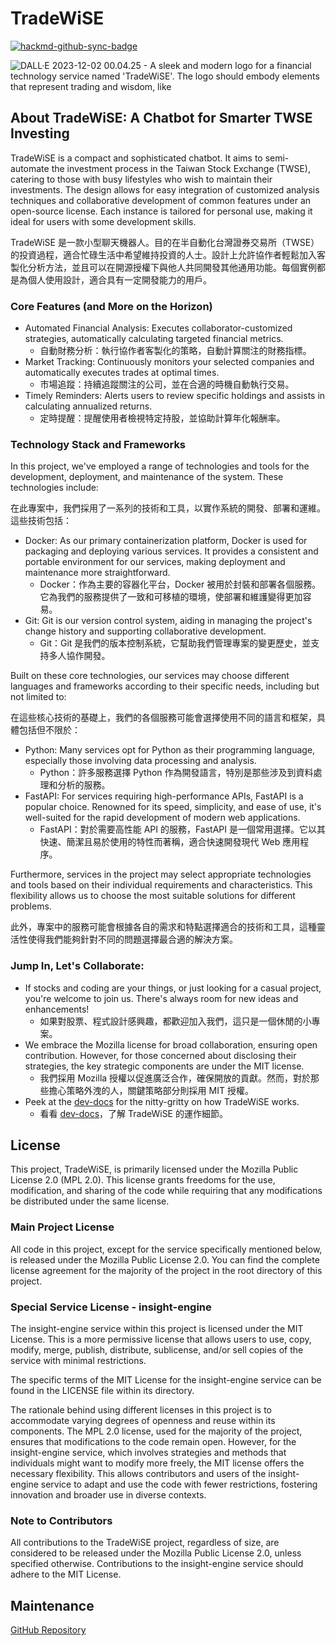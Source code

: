 # TradeWiSE

[![hackmd-github-sync-badge](https://hackmd.io/1wmKYf4ZTs-fwh1vofwCOQ/badge)](https://hackmd.io/1wmKYf4ZTs-fwh1vofwCOQ)

![DALL·E 2023-12-02 00.04.25 - A sleek and modern logo for a financial technology service named 'TradeWiSE'. The logo should embody elements that represent trading and wisdom, like ](./images/logo.png)

## About TradeWiSE: A Chatbot for Smarter TWSE Investing
TradeWiSE is a compact and sophisticated chatbot. It aims to semi-automate the investment process in the Taiwan Stock Exchange (TWSE), catering to those with busy lifestyles who wish to maintain their investments. The design allows for easy integration of customized analysis techniques and collaborative development of common features under an open-source license. Each instance is tailored for personal use, making it ideal for users with some development skills.

TradeWiSE 是一款小型聊天機器人。目的在半自動化台灣證券交易所（TWSE）的投資過程，適合忙碌生活中希望維持投資的人士。設計上允許協作者輕鬆加入客製化分析方法，並且可以在開源授權下與他人共同開發其他通用功能。每個實例都是為個人使用設計，適合具有一定開發能力的用戶。

### Core Features (and More on the Horizon)
* Automated Financial Analysis: Executes collaborator-customized strategies, automatically calculating targeted financial metrics.
    * 自動財務分析：執行協作者客製化的策略，自動計算關注的財務指標。
* Market Tracking: Continuously monitors your selected companies and automatically executes trades at optimal times.
    * 市場追蹤：持續追蹤關注的公司，並在合適的時機自動執行交易。
* Timely Reminders: Alerts users to review specific holdings and assists in calculating annualized returns.
    * 定時提醒：提醒使用者檢視特定持股，並協助計算年化報酬率。

### Technology Stack and Frameworks
In this project, we've employed a range of technologies and tools for the development, deployment, and maintenance of the system. These technologies include:

在此專案中，我們採用了一系列的技術和工具，以實作系統的開發、部署和運維。這些技術包括：

* Docker: As our primary containerization platform, Docker is used for packaging and deploying various services. It provides a consistent and portable environment for our services, making deployment and maintenance more straightforward.
    * Docker：作為主要的容器化平台，Docker 被用於封裝和部署各個服務。它為我們的服務提供了一致和可移植的環境，使部署和維護變得更加容易。
* Git: Git is our version control system, aiding in managing the project's change history and supporting collaborative development.
    * Git：Git 是我們的版本控制系統，它幫助我們管理專案的變更歷史，並支持多人協作開發。

Built on these core technologies, our services may choose different languages and frameworks according to their specific needs, including but not limited to:

在這些核心技術的基礎上，我們的各個服務可能會選擇使用不同的語言和框架，具體包括但不限於：

* Python: Many services opt for Python as their programming language, especially those involving data processing and analysis.
    * Python：許多服務選擇 Python 作為開發語言，特別是那些涉及到資料處理和分析的服務。
* FastAPI: For services requiring high-performance APIs, FastAPI is a popular choice. Renowned for its speed, simplicity, and ease of use, it's well-suited for the rapid development of modern web applications.
    * FastAPI：對於需要高性能 API 的服務，FastAPI 是一個常用選擇。它以其快速、簡潔且易於使用的特性而著稱，適合快速開發現代 Web 應用程序。

Furthermore, services in the project may select appropriate technologies and tools based on their individual requirements and characteristics. This flexibility allows us to choose the most suitable solutions for different problems.

此外，專案中的服務可能會根據各自的需求和特點選擇適合的技術和工具，這種靈活性使得我們能夠針對不同的問題選擇最合適的解決方案。

### Jump In, Let's Collaborate:
* If stocks and coding are your things, or just looking for a casual project, you're welcome to join us. There's always room for new ideas and enhancements!
    * 如果對股票、程式設計感興趣，都歡迎加入我們，這只是一個休閒的小專案。
* We embrace the Mozilla license for broad collaboration, ensuring open contribution. However, for those concerned about disclosing their strategies, the key strategic components are under the MIT license.
    * 我們採用 Mozilla 授權以促進廣泛合作，確保開放的貢獻。然而，對於那些擔心策略外洩的人，關鍵策略部分則採用 MIT 授權。
* Peek at the [dev-docs](./dev-docs) for the nitty-gritty on how TradeWiSE works.
    * 看看 [dev-docs](./dev-docs)，了解 TradeWiSE 的運作細節。

## License
This project, TradeWiSE, is primarily licensed under the Mozilla Public License 2.0 (MPL 2.0). This license grants freedoms for the use, modification, and sharing of the code while requiring that any modifications be distributed under the same license.

### Main Project License
All code in this project, except for the service specifically mentioned below, is released under the Mozilla Public License 2.0. You can find the complete license agreement for the majority of the project in the root directory of this project.

### Special Service License - insight-engine
The insight-engine service within this project is licensed under the MIT License. This is a more permissive license that allows users to use, copy, modify, merge, publish, distribute, sublicense, and/or sell copies of the service with minimal restrictions.

The specific terms of the MIT License for the insight-engine service can be found in the LICENSE file within its directory.

The rationale behind using different licenses in this project is to accommodate varying degrees of openness and reuse within its components. The MPL 2.0 license, used for the majority of the project, ensures that modifications to the code remain open. However, for the insight-engine service, which involves strategies and methods that individuals might want to modify more freely, the MIT license offers the necessary flexibility. This allows contributors and users of the insight-engine service to adapt and use the code with fewer restrictions, fostering innovation and broader use in diverse contexts.

### Note to Contributors

All contributions to the TradeWiSE project, regardless of size, are considered to be released under the Mozilla Public License 2.0, unless specified otherwise. Contributions to the insight-engine service should adhere to the MIT License.

## Maintenance
[GitHub Repository](https://github.com/Rezztech/TradeWiSE)
